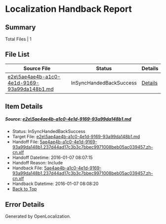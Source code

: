 # <a name='report-top'></a> Localization Handback Report

## Summary
 Total Files | 1

## File List
 Source File | Status | Details 
 ----------- | ------ | ------- 
 [e2e\5ae4ae4b-a1c0-4e1d-9169-93a99da148b1.md](https://github.com/OpenLocalizationTest/oltest/blob/5ca18a04748a4c7e75aebed66d88aca2e0831a71/e2e/5ae4ae4b-a1c0-4e1d-9169-93a99da148b1.md) | InSyncHandedBackSuccess | [Details](#036e5224d152c8aa96f8f4b4308c94ca4ad2ea901)

## Item Details
##### <a name='036e5224d152c8aa96f8f4b4308c94ca4ad2ea901'></a> Source: [e2e\5ae4ae4b-a1c0-4e1d-9169-93a99da148b1.md](https://github.com/OpenLocalizationTest/oltest/blob/5ca18a04748a4c7e75aebed66d88aca2e0831a71/e2e/5ae4ae4b-a1c0-4e1d-9169-93a99da148b1.md)
* Status: InSyncHandedBackSuccess
* Target File: [e2e\5ae4ae4b-a1c0-4e1d-9169-93a99da148b1.md](https://github.com/OpenLocalizationTestOrg/oltest.zh-cn/blob/d3d0edc1443fdbeca91bd5f14219c75c0ffd5461/e2e/5ae4ae4b-a1c0-4e1d-9169-93a99da148b1.md)
* Handoff File: [5ae4ae4b-a1c0-4e1d-9169-93a99da148b1.237d44ad17c3b3c7bbec9971008beb05ac039457.zh-cn.xlf](https://github.com/OpenLocalizationTestOrg/olhandoff/blob/593e8c7e20016359db80531d827d93c3d4e99ac8/ol-handoff/OpenLocalizationTestOrg/oltest.zh-cn/yufeih/5ae4ae4b-a1c0-4e1d-9169-93a99da148b1.237d44ad17c3b3c7bbec9971008beb05ac039457.zh-cn.xlf)
* Handoff Datetime: 2016-01-07 08:07:15
* Handoff Reason: Include
* Handback File: [5ae4ae4b-a1c0-4e1d-9169-93a99da148b1.237d44ad17c3b3c7bbec9971008beb05ac039457.zh-cn.xlf](https://github.com/OpenLocalizationTestOrg/olhandback/blob/4d57b7797a8bb9b24ba3463193a24fed222e5368/ol-handback/OpenLocalizationTestOrg/oltest.zh-cn/yufeih/5ae4ae4b-a1c0-4e1d-9169-93a99da148b1.237d44ad17c3b3c7bbec9971008beb05ac039457.zh-cn.xlf)
* Handback Datetime: 2016-01-07 08:08:20
* [Back to Top](#report-top)


## Error Details

Generated by OpenLocalization.
